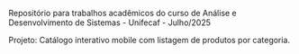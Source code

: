 Repositório para trabalhos acadêmicos do curso de Análise e Desenvolvimento de Sistemas - Unifecaf - Julho/2025

Projeto: Catálogo interativo mobile com listagem de produtos por categoria.